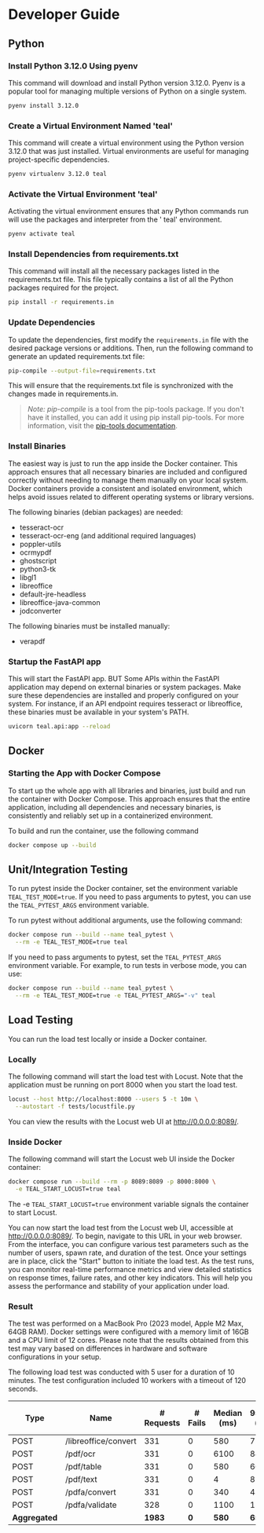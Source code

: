 # Developer Guide

## Python

### Install Python 3.12.0 Using pyenv

This command will download and install Python version 3.12.0. Pyenv is a popular tool for managing multiple versions of
Python on a single system.

```bash
pyenv install 3.12.0
```

### Create a Virtual Environment Named 'teal'

This command will create a virtual environment using the Python version 3.12.0 that was just installed. Virtual
environments are useful for managing project-specific dependencies.

```bash
pyenv virtualenv 3.12.0 teal
```

### Activate the Virtual Environment 'teal'

Activating the virtual environment ensures that any Python commands run will use the packages and interpreter from the '
teal' environment.

```bash
pyenv activate teal
```

### Install Dependencies from requirements.txt

This command will install all the necessary packages listed in the requirements.txt file. This file typically contains a
list of all the Python packages required for the project.

```bash
pip install -r requirements.in
```

### Update Dependencies

To update the dependencies, first modify the `requirements.in` file with the desired package versions or additions.
Then, run the following command to generate an updated requirements.txt file:

```bash
pip-compile --output-file=requirements.txt
```

This will ensure that the requirements.txt file is synchronized with the changes made in requirements.in.

> *Note:* *pip-compile* is a tool from the pip-tools package. If you don't have it installed, you can add it using pip
> install pip-tools. For more information, visit
> the [pip-tools documentation](https://pip-tools.readthedocs.io/en/stable/).

### Install Binaries

The easiest way is just to run the app inside the Docker container. This approach ensures that all necessary binaries
are included and configured correctly without needing to manage them manually on your local system. Docker containers
provide a consistent and isolated environment, which helps avoid issues related to different operating systems or
library versions.

The following binaries (debian packages) are needed:

- tesseract-ocr
- tesseract-ocr-eng (and additional required languages)
- poppler-utils
- ocrmypdf
- ghostscript
- python3-tk
- libgl1
- libreoffice
- default-jre-headless
- libreoffice-java-common
- jodconverter

The following binaries must be installed manually:

- verapdf

### Startup the FastAPI app

This will start the FastAPI app. BUT Some APIs within the FastAPI application may depend on external binaries or system
packages. Make sure these dependencies are installed and properly configured on your system. For instance, if an API
endpoint requires tesseract or libreoffice, these binaries must be available in your system's PATH.

```bash
uvicorn teal.api:app --reload
```

## Docker

### Starting the App with Docker Compose

To start up the whole app with all libraries and binaries, just build and run the container with Docker Compose. This
approach ensures that the entire application, including all dependencies and necessary binaries, is consistently and
reliably set up in a containerized environment.

To build and run the container, use the following command

```bash
docker compose up --build
```

## Unit/Integration Testing

To run pytest inside the Docker container, set the environment variable `TEAL_TEST_MODE=true`. If you need to pass
arguments to pytest, you can use the `TEAL_PYTEST_ARGS` environment variable.

To run pytest without additional arguments, use the following command:

```bash
docker compose run --build --name teal_pytest \
  --rm -e TEAL_TEST_MODE=true teal
```

If you need to pass arguments to pytest, set the `TEAL_PYTEST_ARGS` environment variable. For example, to run tests in
verbose mode, you can use:

```bash
docker compose run --build --name teal_pytest \
  --rm -e TEAL_TEST_MODE=true -e TEAL_PYTEST_ARGS="-v" teal
```

## Load Testing

You can run the load test locally or inside a Docker container.

### Locally

The following command will start the load test with Locust. Note that the application must be running on port 8000 when
you start the load test.

```bash
locust --host http://localhost:8000 --users 5 -t 10m \
  --autostart -f tests/locustfile.py
```

You can view the results with the Locust web UI at http://0.0.0.0:8089/.

### Inside Docker

The following command will start the Locust web UI inside the Docker container:

```bash
docker compose run --build --rm -p 8089:8089 -p 8000:8000 \
  -e TEAL_START_LOCUST=true teal
```

The -e `TEAL_START_LOCUST=true` environment variable signals the container to start Locust.

You can now start the load test from the Locust web UI, accessible at http://0.0.0.0:8089/. To begin, navigate to this
URL in your web browser. From the interface, you can configure various test parameters such as the number of users,
spawn rate, and duration of the test. Once your settings are in place, click the "Start" button to initiate the load
test. As the test runs, you can monitor real-time performance metrics and view detailed statistics on response times,
failure rates, and other key indicators. This will help you assess the performance and stability of your application
under load.

### Result

The test was performed on a MacBook Pro (2023 model, Apple M2 Max, 64GB
RAM). Docker settings were configured with a memory limit of 16GB and a CPU limit of 12 cores. Please note that the
results obtained from this test may vary based on differences in hardware and software configurations in your setup.

The following load test was conducted with 5 user for a duration of 10 minutes. The test configuration included 10
workers with a timeout of 120 seconds.

| Type           | Name                 | # Requests | # Fails | Median (ms) | 95%ile (ms) | 99%ile (ms) | Average (ms) | Min (ms) | Max (ms)  | Average size (bytes) | Current RPS | Current Failures/s |
|----------------|----------------------|------------|---------|-------------|-------------|-------------|--------------|----------|-----------|----------------------|-------------|--------------------|
| POST           | /libreoffice/convert | 331        | 0       | 580         | 720         | 960         | 599.35       | 514      | 1151      | 31682                | 0.6         | 0                  |
| POST           | /pdf/ocr             | 331        | 0       | 6100        | 8400        | 9300        | 6306.72      | 4561     | 11048     | 5009                 | 0.6         | 0                  |
| POST           | /pdf/table           | 331        | 0       | 580         | 660         | 820         | 585.4        | 553      | 857       | 154                  | 0.5         | 0                  |
| POST           | /pdf/text            | 331        | 0       | 4           | 8           | 10          | 4.91         | 4        | 20        | 5169                 | 0.6         | 0                  |
| POST           | /pdfa/convert        | 331        | 0       | 340         | 430         | 540         | 355.57       | 313      | 773       | 51695                | 0.5         | 0                  |
| POST           | /pdfa/validate       | 328        | 0       | 1100        | 1500        | 1600        | 1173.46      | 885      | 1626      | 214                  | 0.5         | 0                  |
| **Aggregated** |                      | **1983**   | **0**   | **580**     | **6500**    | **8300**    | **1504.74**  | **4**    | **11048** | **15677.19**         | **3.3**     | **0**              |
